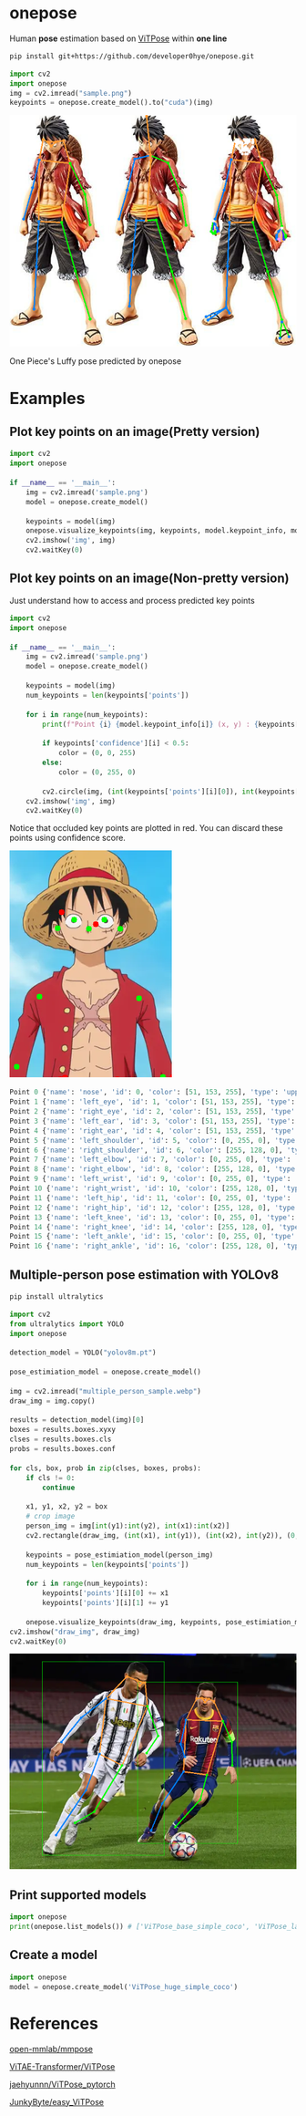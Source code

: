 # onepose

Human **pose** estimation based on [ViTPose](https://github.com/ViTAE-Transformer/ViTPose) within **one line** 

```bash
pip install git+https://github.com/developer0hye/onepose.git
```

```python
import cv2
import onepose
img = cv2.imread("sample.png")
keypoints = onepose.create_model().to("cuda")(img)
```

![sample_all_vis](./onepose/assets/sample_all_vis.png)

One Piece's Luffy pose predicted by onepose

# Examples

## Plot key points on an image(Pretty version)

```python
import cv2
import onepose

if __name__ == '__main__':
    img = cv2.imread('sample.png')
    model = onepose.create_model()

    keypoints = model(img)
    onepose.visualize_keypoints(img, keypoints, model.keypoint_info, model.skeleton_info)
    cv2.imshow('img', img)
    cv2.waitKey(0)
```

## Plot key points on an image(Non-pretty version)

Just understand how to access and process predicted key points

```python
import cv2
import onepose

if __name__ == '__main__':
    img = cv2.imread('sample.png')
    model = onepose.create_model()

    keypoints = model(img)
    num_keypoints = len(keypoints['points'])
    
    for i in range(num_keypoints):
        print(f"Point {i} {model.keypoint_info[i]} (x, y) : {keypoints['points'][i]} confidence: {keypoints['confidence'][i]}")
        
        if keypoints['confidence'][i] < 0.5:
            color = (0, 0, 255)
        else:
            color = (0, 255, 0)
        
        cv2.circle(img, (int(keypoints['points'][i][0]), int(keypoints['points'][i][1])), 5, color, -1)
    cv2.imshow('img', img)
    cv2.waitKey(0)
```

Notice that occluded key points are plotted in red. You can discard these points using confidence score.

![occluded_sample_vitpose_h_simple_coco_output](./onepose/assets/occluded_sample_vitpose_h_simple_coco_output.png)

```python
Point 0 {'name': 'nose', 'id': 0, 'color': [51, 153, 255], 'type': 'upper', 'swap': ''} (x, y) : [139.64694 137.86743] confidence: [0.97471446]
Point 1 {'name': 'left_eye', 'id': 1, 'color': [51, 153, 255], 'type': 'upper', 'swap': 'right_eye'} (x, y) : [166.26282  121.430725] confidence: [0.90367746]       
Point 2 {'name': 'right_eye', 'id': 2, 'color': [51, 153, 255], 'type': 'upper', 'swap': 'left_eye'} (x, y) : [113.557556 121.25748 ] confidence: [0.93930066]       
Point 3 {'name': 'left_ear', 'id': 3, 'color': [51, 153, 255], 'type': 'upper', 'swap': 'right_ear'} (x, y) : [194.79327 137.52954] confidence: [0.8964122]
Point 4 {'name': 'right_ear', 'id': 4, 'color': [51, 153, 255], 'type': 'upper', 'swap': 'left_ear'} (x, y) : [ 84.58154 136.81473] confidence: [0.90676653]
Point 5 {'name': 'left_shoulder', 'id': 5, 'color': [0, 255, 0], 'type': 'upper', 'swap': 'right_shoulder'} (x, y) : [227.78476 259.47287] confidence: [0.8609412]   
Point 6 {'name': 'right_shoulder', 'id': 6, 'color': [255, 128, 0], 'type': 'upper', 'swap': 'left_shoulder'} (x, y) : [ 52.88922 256.38934] confidence: [0.83017635]
Point 7 {'name': 'left_elbow', 'id': 7, 'color': [0, 255, 0], 'type': 'upper', 'swap': 'right_elbow'} (x, y) : [269.67554 397.33008] confidence: [0.7196459]
Point 8 {'name': 'right_elbow', 'id': 8, 'color': [255, 128, 0], 'type': 'upper', 'swap': 'left_elbow'} (x, y) : [ 12.287186 379.43762 ] confidence: [0.65044713]    
Point 9 {'name': 'left_wrist', 'id': 9, 'color': [0, 255, 0], 'type': 'upper', 'swap': 'right_wrist'} (x, y) : [291.44168 401.09717] confidence: [0.0140133]
Point 10 {'name': 'right_wrist', 'id': 10, 'color': [255, 128, 0], 'type': 'upper', 'swap': 'left_wrist'} (x, y) : [ -9.994644 397.6245  ] confidence: [0.01367151]  
Point 11 {'name': 'left_hip', 'id': 11, 'color': [0, 255, 0], 'type': 'lower', 'swap': 'right_hip'} (x, y) : [189.8435  401.15857] confidence: [0.04964036]
Point 12 {'name': 'right_hip', 'id': 12, 'color': [255, 128, 0], 'type': 'lower', 'swap': 'left_hip'} (x, y) : [ 89.0609  401.10492] confidence: [0.02243446]
Point 13 {'name': 'left_knee', 'id': 13, 'color': [0, 255, 0], 'type': 'lower', 'swap': 'right_knee'} (x, y) : [286.65494 397.4558 ] confidence: [0.04406731]
Point 14 {'name': 'right_knee', 'id': 14, 'color': [255, 128, 0], 'type': 'lower', 'swap': 'left_knee'} (x, y) : [ 97.916   398.36865] confidence: [0.02304012]
Point 15 {'name': 'left_ankle', 'id': 15, 'color': [0, 255, 0], 'type': 'lower', 'swap': 'right_ankle'} (x, y) : [151.2844  129.83142] confidence: [0.01141046]
Point 16 {'name': 'right_ankle', 'id': 16, 'color': [255, 128, 0], 'type': 'lower', 'swap': 'left_ankle'} (x, y) : [ 91.45804 108.1178 ] confidence: [0.0140612]
```

## Multiple-person pose estimation with YOLOv8

```bash
pip install ultralytics
```

```python
import cv2
from ultralytics import YOLO
import onepose

detection_model = YOLO("yolov8m.pt")

pose_estimiation_model = onepose.create_model()

img = cv2.imread("multiple_person_sample.webp")
draw_img = img.copy()

results = detection_model(img)[0]
boxes = results.boxes.xyxy
clses = results.boxes.cls
probs = results.boxes.conf

for cls, box, prob in zip(clses, boxes, probs):
    if cls != 0:
        continue

    x1, y1, x2, y2 = box
    # crop image
    person_img = img[int(y1):int(y2), int(x1):int(x2)]
    cv2.rectangle(draw_img, (int(x1), int(y1)), (int(x2), int(y2)), (0, 255, 0), 1)
    
    keypoints = pose_estimiation_model(person_img)
    num_keypoints = len(keypoints['points'])
    
    for i in range(num_keypoints):
        keypoints['points'][i][0] += x1
        keypoints['points'][i][1] += y1
    
    onepose.visualize_keypoints(draw_img, keypoints, pose_estimiation_model.keypoint_info, pose_estimiation_model.skeleton_info)
cv2.imshow("draw_img", draw_img)
cv2.waitKey(0)
```
![multiple_person_sample_vitpose_h_simple_coco_output](./onepose/assets/multiple_person_sample_vitpose_h_simple_coco_output.png)


## Print supported models
```python
import onepose
print(onepose.list_models()) # ['ViTPose_base_simple_coco', 'ViTPose_large_simple_coco', 'ViTPose_huge_simple_coco', ...]
```

## Create a model
```python
import onepose
model = onepose.create_model('ViTPose_huge_simple_coco')
```

# References

[open-mmlab/mmpose](https://github.com/open-mmlab/mmpose)

[ViTAE-Transformer/ViTPose](https://github.com/ViTAE-Transformer/ViTPose)

[jaehyunnn/ViTPose_pytorch](https://github.com/jaehyunnn/ViTPose_pytorch)

[JunkyByte/easy_ViTPose](https://github.com/JunkyByte/easy_ViTPose)

